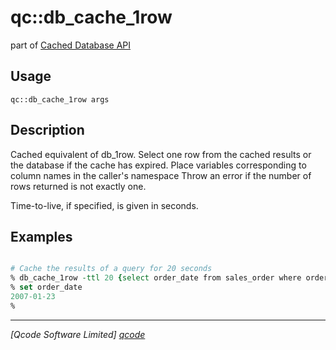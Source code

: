 qc::db_cache_1row
=================

part of [Cached Database API](../)

Usage
-----
`qc::db_cache_1row args`

Description
-----------
Cached equivalent of <proc>db_1row</proc>. Select one row from the cached results or the database if the cache has expired. Place variables corresponding to column names in the caller's namespace Throw an error if the number of rows returned is not exactly one.
    <p>
    Time-to-live, if specified, is given in seconds.

Examples
--------
```tcl

# Cache the results of a query for 20 seconds
% db_cache_1row -ttl 20 {select order_date from sales_order where order order_number=123}
% set order_date
2007-01-23
% 

```

----------------------------------
*[Qcode Software Limited] [qcode]*

[qcode]: www.qcode.co.uk "Qcode Software"